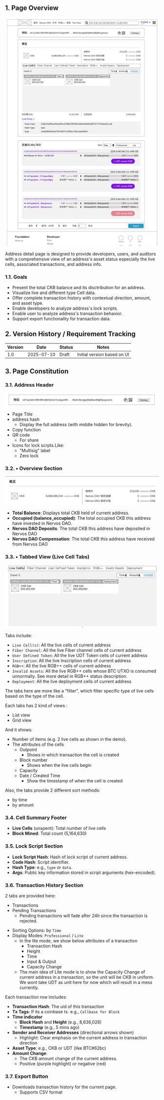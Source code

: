 ## 1. Page Overview
![1](AddressDetail_img/1.png)  

Address detail page is designed to provide developers, users, and auditors with a comprehensive view of an address's asset status especially the live cells, associated transactions, and address info.

### 1.1. Goals

* Present the total CKB balance and its disctribution for an address.
* Visualize live and different type Cell data.
* Offer complete transaction history with contextual direction, amount, and asset type.
* Enable developers to analyze address's lock scripts.
* Enable user to analyze address's transaction behavior.
* Support export functionality for transaction data.


## 2. Version History / Requirement Tracking

| Version | Date       | Status | Notes                       |
| ------- | ---------- | ------ | --------------------------- |
| 1.0     | 2025-07-10 | Draft  | Initial version based on UI |


## 3. Page Constitution

### 3.1. Address Header

![2](AddressDetail_img/2.png)  

* Page Title
* address hash
  * Display the full address (with middle hidden for brevity).
* Copy function
* QR code
  * For share
* Icons for lock scrpts.Like: 
  * "Multisig" label
  * Zero lock


### 3.2. • Overview Section
![4](AddressDetail_img/4.png)  

* **Total Balance**: Displays total CKB held of current address.
* **Occupied (balance_occupied)**: The total occupied CKB this address have invested in Nervos DAO.
* **Nervos DAO Deposits**: The total CKB this address have deposited in Nervos DAO
* **Nervos DAO Compensation**: The total CKB this address have received from Nervos DAO

### 3.3. • Tabbed View (Live Cell Tabs)
![3](AddressDetail_img/3.png)  

Tabs include:
* `Live Cell(s)`: All the live cells of current address
* `Fiber Channel`: All the live Fiber channel cells of current address
* `User Defined Token`: All the live UDT Token cells of current address
* `Inscription`: All the live Inscription cells of current address
* `RGB++`: All the live RGB++ cells of current address
* `Invalid Assets`: All the live RGB++ cells whose BTC UTXO is consumed unnormally. See more detail in RGB++ status description.
* `Deployment`: All the live deployment cells of current address

The tabs here are more like a "filter", which filter specific type of live cells based on the type of the cell.

Each tabs has 2 kind of views :
- List view
- Grid view

And it shows:
* Number of items (e.g. 2 live cells as shown in the demo).
* The attributes of the cells
  * Outpoint
    * Shows in which transaction the cell is created
  * Block number
    * Shows when the live cells begin
  * Capacity
  * Date / Created Time
    * Show the timestamp of when the cell is created

Also, the tabs provide 2 different sort methods:
*  by time
*  by amount

### 3.4. Cell Summary Footer

* **Live Cells** (unspent): Total number of live cells
* **Block Mined**: Total count (5,164,630)


### 3.5. Lock Script Section



* **Lock Script Hash**: Hash of lock script of current address.
* **Code Hash**: Script identifier.
* **Hash Type**: e.g., `type` or `data`.
* **Args**: Public key information stored in script arguments (hex-encoded).


### 3.6. Transaction History Section

2 tabs are provided here:
- Transactions
- Pending Transactions
  - Pending transactions will fade after 24h since the transaction is rejected.

* Sorting Options: by `Time`
* Display Modes: `Professional` / `Lite`
  * In the lite mode, we show below attributes of a transaction
    * Transaction Hash
    * Height
    * Time
    * Input & Output
    * Capacity Change
  * The main idea of Lite mode is to show the Capacity Change of current address in a transaction, so the unit will be CKB in uniform. We wont take UDT as unit here for now which will result in a mess currently.

Each transaction row includes:

* **Transaction Hash**: The uid of this transaction
* **Tx Tags**: If its a coinbase tx. e.g., `Cellbase for Block`
* **Time indicator**
  * **Block Hash** and **Height** (e.g., 8,636,028)
  * **Timestamp** (e.g., 5 mins ago)
* **Sender and Receiver Addresses** (directional arrows shown)
  * Highlight: Clear emphasis on the current address in transaction direction
* **Asset Type**: e.g., CKB or UDT (like BTC#62bc)
* **Amount Change**: 
  * The CKB amount change of the current address.
  * Positive (purple highlight) or negative (red)


### 3.7. Export Button

* Downloads transaction history for the current page.
  * Supports CSV format

